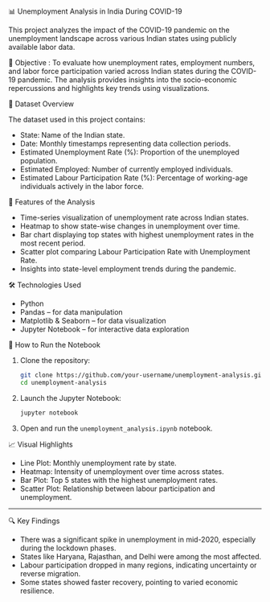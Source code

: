 📊 Unemployment Analysis in India During COVID-19

This project analyzes the impact of the COVID-19 pandemic on the unemployment landscape across various Indian states using publicly available labor data.

🧭 Objective : To evaluate how unemployment rates, employment numbers, and labor force participation varied across Indian states during the COVID-19 pandemic. 
                The analysis provides insights into the socio-economic repercussions and highlights key trends using visualizations.

📁 Dataset Overview

The dataset used in this project contains:
- State: Name of the Indian state.
- Date: Monthly timestamps representing data collection periods.
- Estimated Unemployment Rate (%): Proportion of the unemployed population.
- Estimated Employed: Number of currently employed individuals.
- Estimated Labour Participation Rate (%): Percentage of working-age individuals actively in the labor force.

📌 Features of the Analysis

- Time-series visualization of unemployment rate across Indian states.
- Heatmap to show state-wise changes in unemployment over time.
- Bar chart displaying top states with highest unemployment rates in the most recent period.
- Scatter plot comparing Labour Participation Rate with Unemployment Rate.
- Insights into state-level employment trends during the pandemic.

🛠️ Technologies Used

- Python
- Pandas – for data manipulation
- Matplotlib & Seaborn – for data visualization
- Jupyter Notebook – for interactive data exploration


🧪 How to Run the Notebook

1. Clone the repository:
    ```bash
    git clone https://github.com/your-username/unemployment-analysis.git
    cd unemployment-analysis
    ```
    
3. Launch the Jupyter Notebook:
    ```bash
    jupyter notebook
    ```

4. Open and run the `unemployment_analysis.ipynb` notebook.


📈 Visual Highlights

- Line Plot: Monthly unemployment rate by state.
- Heatmap: Intensity of unemployment over time across states.
- Bar Plot: Top 5 states with the highest unemployment rates.
- Scatter Plot: Relationship between labour participation and unemployment.

---

 🔍 Key Findings

- There was a significant spike in unemployment in mid-2020, especially during the lockdown phases.
- States like Haryana, Rajasthan, and Delhi were among the most affected.
- Labour participation dropped in many regions, indicating uncertainty or reverse migration.
- Some states showed faster recovery, pointing to varied economic resilience.


